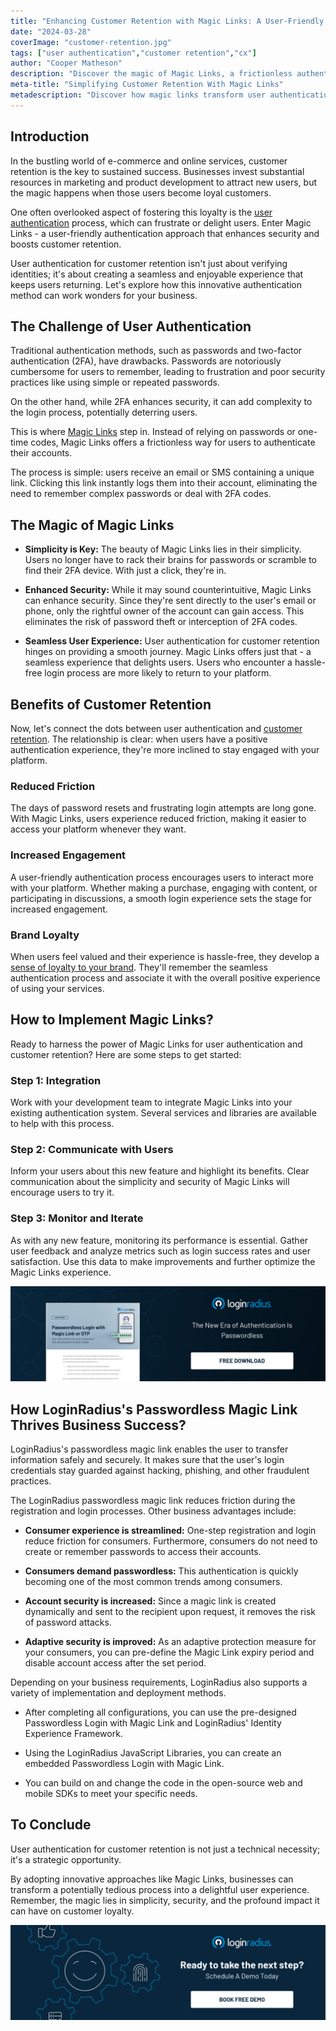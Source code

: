 ```yaml
---
title: "Enhancing Customer Retention with Magic Links: A User-Friendly Approach to Authentication"
date: "2024-03-28"
coverImage: "customer-retention.jpg"
tags: ["user authentication","customer retention","cx"]
author: "Cooper Matheson"
description: "Discover the magic of Magic Links, a frictionless authentication method that simplifies login. Easily enhance security and boost customer retention. Say goodbye to password woes and 2FA complexity. Learn how to implement Magic Links for a seamless user experience."
meta-title: "Simplifying Customer Retention With Magic Links"
metadescription: "Discover how magic links transform user authentication, enhance security, & customer loyalty. Learn about the simplicity, security, & benefits for businesses."
---
```

## Introduction

In the bustling world of e-commerce and online services, customer retention is the key to sustained success. Businesses invest substantial resources in marketing and product development to attract new users, but the magic happens when those users become loyal customers. 

One often overlooked aspect of fostering this loyalty is the [user authentication](https://www.loginradius.com/authentication/) process, which can frustrate or delight users. Enter Magic Links - a user-friendly authentication approach that enhances security and boosts customer retention.

User authentication for customer retention isn't just about verifying identities; it's about creating a seamless and enjoyable experience that keeps users returning. Let's explore how this innovative authentication method can work wonders for your business.

## The Challenge of User Authentication

Traditional authentication methods, such as passwords and two-factor authentication (2FA), have drawbacks. Passwords are notoriously cumbersome for users to remember, leading to frustration and poor security practices like using simple or repeated passwords. 

On the other hand, while 2FA enhances security, it can add complexity to the login process, potentially deterring users.

This is where [Magic Links](https://www.loginradius.com/blog/identity/passwordless-magic-links/) step in. Instead of relying on passwords or one-time codes, Magic Links offers a frictionless way for users to authenticate their accounts. 

The process is simple: users receive an email or SMS containing a unique link. Clicking this link instantly logs them into their account, eliminating the need to remember complex passwords or deal with 2FA codes.


## The Magic of Magic Links

* **Simplicity is Key:** The beauty of Magic Links lies in their simplicity. Users no longer have to rack their brains for passwords or scramble to find their 2FA device. With just a click, they're in.

* **Enhanced Security:** While it may sound counterintuitive, Magic Links can enhance security. Since they're sent directly to the user's email or phone, only the rightful owner of the account can gain access. This eliminates the risk of password theft or interception of 2FA codes.

* **Seamless User Experience:** User authentication for customer retention hinges on providing a smooth journey. Magic Links offers just that - a seamless experience that delights users. Users who encounter a hassle-free login process are more likely to return to your platform.

## Benefits of Customer Retention

Now, let's connect the dots between user authentication and [customer retention](https://www.loginradius.com/blog/growth/improve-customer-relation-brand-identity/). The relationship is clear: when users have a positive authentication experience, they're more inclined to stay engaged with your platform.


### Reduced Friction

The days of password resets and frustrating login attempts are long gone. With Magic Links, users experience reduced friction, making it easier to access your platform whenever they want.


### Increased Engagement

A user-friendly authentication process encourages users to interact more with your platform. Whether making a purchase, engaging with content, or participating in discussions, a smooth login experience sets the stage for increased engagement.


### Brand Loyalty

When users feel valued and their experience is hassle-free, they develop a [sense of loyalty to your brand](https://www.loginradius.com/blog/growth/ciam-improves-customer-trust-and-loyalty/). They'll remember the seamless authentication process and associate it with the overall positive experience of using your services.


## How to Implement Magic Links? 

Ready to harness the power of Magic Links for user authentication and customer retention? Here are some steps to get started:


### Step 1: Integration

Work with your development team to integrate Magic Links into your existing authentication system. Several services and libraries are available to help with this process.


### Step 2: Communicate with Users

Inform your users about this new feature and highlight its benefits. Clear communication about the simplicity and security of Magic Links will encourage users to try it.


### Step 3: Monitor and Iterate

As with any new feature, monitoring its performance is essential. Gather user feedback and analyze metrics such as login success rates and user satisfaction. Use this data to make improvements and further optimize the Magic Links experience.

[![DS-passwordless-login-magic-link-otp](DS-passwordless-login-magic-link-otp.png)](https://www.loginradius.com/resource/passwordless-login-magic-link-otp-datasheet)

## How LoginRadius's Passwordless Magic Link Thrives Business Success?

LoginRadius's passwordless magic link enables the user to transfer information safely and securely. It makes sure that the user's login credentials stay guarded against hacking, phishing, and other fraudulent practices. 

The LoginRadius passwordless magic link reduces friction during the registration and login processes. Other business advantages include:

* **Consumer experience is streamlined:** One-step registration and login reduce friction for consumers. Furthermore, consumers do not need to create or remember passwords to access their accounts.

* **Consumers demand passwordless:** This authentication is quickly becoming one of the most common trends among consumers.

* **Account security is increased:** Since a magic link is created dynamically and sent to the recipient upon request, it removes the risk of password attacks.

* **Adaptive security is improved:** As an adaptive protection measure for your consumers, you can pre-define the Magic Link expiry period and disable account access after the set period.

Depending on your business requirements, LoginRadius also supports a variety of implementation and deployment methods.

* After completing all configurations, you can use the pre-designed Passwordless Login with Magic Link and LoginRadius' Identity Experience Framework.

* Using the LoginRadius JavaScript Libraries, you can create an embedded Passwordless Login with Magic Link.

* You can build on and change the code in the open-source web and mobile SDKs to meet your specific needs.

## To Conclude

User authentication for customer retention is not just a technical necessity; it's a strategic opportunity. 

By adopting innovative approaches like Magic Links, businesses can transform a potentially tedious process into a delightful user experience. Remember, the magic lies in simplicity, security, and the profound impact it can have on customer loyalty.

[![book-a-demo-loginradius](../../assets/book-a-demo-loginradius.png)](https://www.loginradius.com/contact-us?utm_source=blog&utm_medium=web&utm_campaign=customer-retention-magic-links)